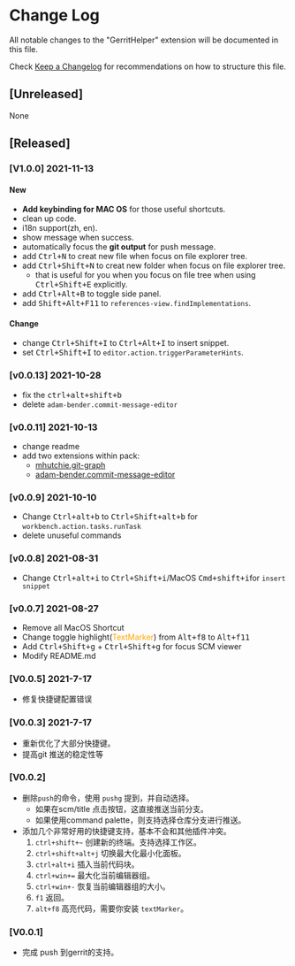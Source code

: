 # Change Log

All notable changes to the "GerritHelper" extension will be documented in this file.

Check [Keep a Changelog](http://keepachangelog.com/) for recommendations on how to structure this file.

## [Unreleased]

None

## [Released]

### [V1.0.0] 2021-11-13

#### New

- **Add keybinding for MAC OS** for those useful shortcuts.
- clean up code.
- i18n support(zh, en).
- show message when success.
- automatically focus the **git output** for push message.
- add <kbd>Ctrl+N</kbd> to creat new file when focus on file explorer tree.
- add <kbd>Ctrl+Shift+N</kbd> to creat new folder when focus on file explorer tree.
  - that is useful for you when you focus on file tree when using <kbd>Ctrl+Shift+E</kbd> explicitly.
- add <kbd>Ctrl+Alt+B</kbd> to toggle side panel.
- add <kbd>Shift+Alt+F11</kbd> to `references-view.findImplementations`.

#### Change

- change <kbd>Ctrl+Shift+I</kbd> to  <kbd>Ctrl+Alt+I</kbd> to insert snippet.
- set <kbd>Ctrl+Shift+I</kbd> to  `editor.action.triggerParameterHints`.

### [v0.0.13] 2021-10-28

- fix the <kbd>ctrl+alt+shift+b</kbd>
- delete `adam-bender.commit-message-editor`

### [v0.0.11] 2021-10-13

- change readme
- add two extensions within pack:
  - [mhutchie.git-graph](https://marketplace.visualstudio.com/items?itemName=mhutchie.git-graph)
  - [adam-bender.commit-message-editor](https://marketplace.visualstudio.com/items?itemName=adam-bender.commit-message-editor)

### [v0.0.9] 2021-10-10

- Change <kbd>Ctrl+alt+b</kbd> to <kbd>Ctrl+Shift+alt+b</kbd> for `workbench.action.tasks.runTask`
- delete unuseful commands

### [v0.0.8] 2021-08-31

- Change <kbd>Ctrl+alt+i</kbd> to <kbd>Ctrl+Shift+i</kbd>/MacOS <kbd>Cmd+shift+i</kbd>for `insert snippet`

### [v0.0.7] 2021-08-27

- Remove all MacOS Shortcut
- Change toggle highlight(<font color=orange>TextMarker</font>) from <kbd>Alt+f8</kbd> to <kbd>Alt+f11</kbd>
- Add <kbd>Ctrl+Shift+g</kbd> + <kbd>Ctrl+Shift+g</kbd> for focus SCM viewer
- Modify README.md

### [V0.0.5] 2021-7-17

- 修复快捷键配置错误

### [V0.0.3] 2021-7-17

- 重新优化了大部分快捷键。
- 提高git 推送的稳定性等

### [V0.0.2]

- 删除`push`的命令，使用 `pushg` 提到，并自动选择。
  - 如果在scm/title 点击按钮，这直接推送当前分支。
  - 如果使用command palette，则支持选择仓库分支进行推送。
- 添加几个非常好用的快捷键支持，基本不会和其他插件冲突。
    1. `ctrl+shift+~` 创建新的终端。支持选择工作区。
    2. `ctrl+shift+alt+j` 切换最大化最小化面板。
    3. `ctrl+alt+i` 插入当前代码块。
    4. `ctrl+win+=` 最大化当前编辑器组。
    5. `ctrl+win+-` 恢复当前编辑器组的大小。
    7. `f1` 返回。
    8. `alt+f8` 高亮代码，需要你安装 `textMarker`。

### [V0.0.1]

- 完成 push 到gerrit的支持。
